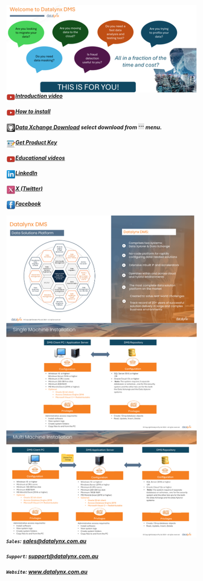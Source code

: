 [<img src="https://github.com/Datalynx-Australia/DMS-Data-Xchange/blob/main/IntroPg1.png"
     alt="Datalynx PG1"
     style="float: left; margin-right: 10px;" />](https://www.datalynx.com.au/)

 ##### [<img src="https://github.com/Datalynx-Australia/DMS-Data-Xchange/blob/main/Youtube_24.png" align="left">](https://youtu.be/FVPMFWs-a_4) [Introduction video](https://youtu.be/FVPMFWs-a_4)
 
 ##### [<img src="https://github.com/Datalynx-Australia/DMS-Data-Xchange/blob/main/Youtube_24.png" align="left">](https://youtu.be/htvMfII366c) [How to install](https://youtu.be/htvMfII366c)
 
 ##### [<img src="https://github.com/Datalynx-Australia/DMS-Data-Xchange/blob/main/Github_24.png" align="left">](https://github.com/Datalynx-Australia/DMS-Data-Xchange/blob/main/DataXchange_Install_v12_0_0.zip) [Data Xchange Download](https://github.com/Datalynx-Australia/DMS-Data-Xchange/blob/main/DataXchange_Install_v12_0_0.zip) select download from [<img src="https://github.com/Datalynx-Australia/DMS-Data-Xchange/blob/main/Menu_16.png">](https://github.com/Datalynx-Australia/DMS-Data-Xchange/blob/main/DataXchange_Install_v12_0_0.zip)  menu.

 ##### [<img src="https://github.com/Datalynx-Australia/DMS-Data-Xchange/blob/main/Signup_24.png" align="left">]([https://youtu.be/FVPMFWs-a_4](https://shorturl.at/dvJV8)) [Get Product Key](https://shorturl.at/dvJV8)
 
 ##### [<img src="https://github.com/Datalynx-Australia/DMS-Data-Xchange/blob/main/Youtube_24.png" align="left">](https://www.youtube.com/@DatalynxAustralia) [Educational videos](https://www.youtube.com/@DatalynxAustralia)
 
 #####  [<img src="https://github.com/Datalynx-Australia/DMS-Data-Xchange/blob/main/Linkedin_24.png" align="left">](https://www.linkedin.com/company/datalynx) [LinkedIn](https://www.linkedin.com/company/datalynx)
 
 ##### [<img src="https://github.com/Datalynx-Australia/DMS-Data-Xchange/blob/main/X_24.png" align="left">](https://twitter.com/DatalynxAus) [X (Twitter)](https://twitter.com/DatalynxAus)
 
 ##### [<img src="https://github.com/Datalynx-Australia/DMS-Data-Xchange/blob/main/Facebook_24.png" align="left">](https://www.facebook.com/profile.php?id=61558087606463) [Facebook](https://www.facebook.com/profile.php?id=61558087606463)


[<img src="https://github.com/Datalynx-Australia/DMS-Data-Xchange/blob/main/IntroPg2.png"
     alt="Datalynx PG2"
     style="float: left; margin-right: 10px;" />](https://www.datalynx.com.au/)

[<img src="https://github.com/Datalynx-Australia/DMS-Data-Xchange/blob/main/IntroPg3.png"
     alt="Datalynx PG3"
     style="float: left; margin-right: 10px;" />](https://www.datalynx.com.au/)

[<img src="https://github.com/Datalynx-Australia/DMS-Data-Xchange/blob/main/IntroPg4.png"
     alt="Datalynx PG4"
     style="float: left; margin-right: 10px;" />](https://www.datalynx.com.au/)


 ##### `Sales`:   sales@datalynx.com.au     
 ##### `Support`: support@datalynx.com.au     
 ##### `Website`: www.datalynx.com.au
